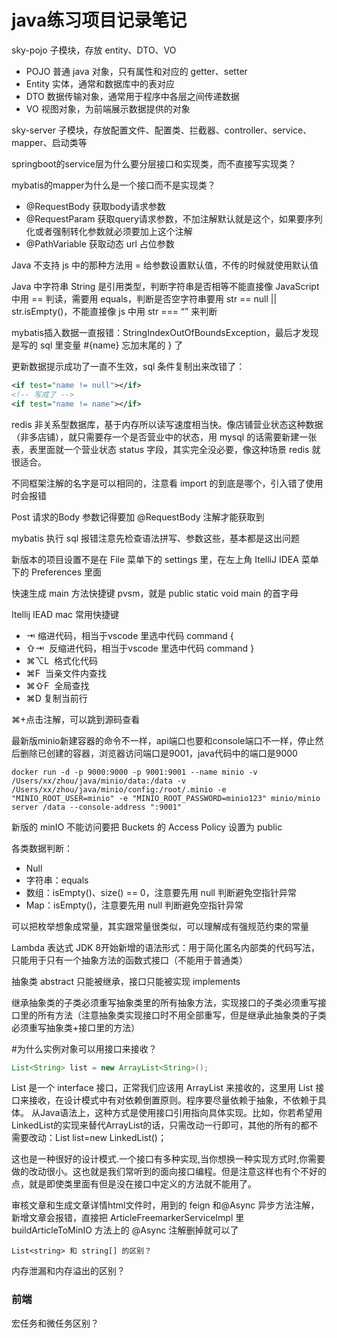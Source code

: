 # java练习项目记录笔记

sky-pojo 子模块，存放 entity、DTO、VO
* POJO 普通 java 对象，只有属性和对应的 getter、setter
* Entity 实体，通常和数据库中的表对应
* DTO 数据传输对象，通常用于程序中各层之间传递数据
* VO 视图对象，为前端展示数据提供的对象

sky-server 子模块，存放配置文件、配置类、拦截器、controller、service、mapper、启动类等

springboot的service层为什么要分层接口和实现类，而不直接写实现类？

mybatis的mapper为什么是一个接口而不是实现类？

* @RequestBody 获取body请求参数
* @RequestParam 获取query请求参数，不加注解默认就是这个，如果要序列化或者强制转化参数就必须要加上这个注解
* @PathVariable 获取动态 url 占位参数

Java 不支持 js 中的那种方法用 = 给参数设置默认值，不传的时候就使用默认值

Java 中字符串 String 是引用类型，判断字符串是否相等不能直接像 JavaScript 中用 == 判读，需要用 equals，判断是否空字符串要用 str == null || str.isEmpty()，不能直接像 js 中用 str === “” 来判断

mybatis插入数据一直报错：StringIndexOutOfBoundsException，最后才发现是写的 sql 里变量 #{name} 忘加末尾的 } 了

更新数据提示成功了一直不生效，sql 条件复制出来改错了：
```xml
<if test="name != null"></if>
<!-- 写成了 -->
<if test="name != name"></if>
```

redis 非关系型数据库，基于内存所以读写速度相当快。像店铺营业状态这种数据（非多店铺），就只需要存一个是否营业中的状态，用 mysql 的话需要新建一张表，表里面就一个营业状态 status 字段，其实完全没必要，像这种场景 redis 就很适合。

不同框架注解的名字是可以相同的，注意看 import 的到底是哪个，引入错了使用时会报错

Post 请求的Body 参数记得要加 @RequestBody 注解才能获取到

mybatis 执行 sql 报错注意先检查语法拼写、参数这些，基本都是这出问题

新版本的项目设置不是在 File 菜单下的 settings 里，在左上角 ItelliJ IDEA 菜单下的 Preferences 里面

快速生成 main 方法快捷键 pvsm，就是 public static void main 的首字母


Itellij IEAD mac 常用快捷键
* ⇥           缩进代码，相当于vscode 里选中代码 command {
* ⇧⇥       反缩进代码，相当于vscode 里选中代码 command }
* ⌘⌥L     格式化代码
* ⌘F        当亲文件内查找
* ⌘⇧F     全局查找
* ⌘D        复制当前行

⌘+点击注解，可以跳到源码查看


最新版minio新建容器的命令不一样，api端口也要和console端口不一样，停止然后删除已创建的容器，浏览器访问端口是9001，java代码中的端口是9000

```shell
docker run -d -p 9000:9000 -p 9001:9001 --name minio -v /Users/xx/zhou/java/minio/data:/data -v /Users/xx/zhou/java/minio/config:/root/.minio -e "MINIO_ROOT_USER=minio" -e "MINIO_ROOT_PASSWORD=minio123" minio/minio server /data --console-address ":9001"
```

新版的 minIO 不能访问要把 Buckets 的 Access Policy 设置为 public

各类数据判断：
* Null
* 字符串：equals
* 数组：isEmpty()、size() == 0，注意要先用 null 判断避免空指针异常
* Map：isEmpty()，注意要先用 null 判断避免空指针异常

可以把枚举想象成常量，其实跟常量很类似，可以理解成有强规范约束的常量

Lambda 表达式 JDK 8开始新增的语法形式：用于简化匿名内部类的代码写法，只能用于只有一个抽象方法的函数式接口（不能用于普通类）

抽象类 abstract 只能被继承，接口只能被实现 implements

继承抽象类的子类必须重写抽象类里的所有抽象方法，实现接口的子类必须重写接口里的所有方法（注意抽象类实现接口时不用全部重写，但是继承此抽象类的子类必须重写抽象类+接口里的方法）

#为什么实例对象可以用接口来接收？
```java
List<String> list = new ArrayList<String>();
```
List 是一个 interface 接口，正常我们应该用 ArrayList 来接收的，这里用 List 接口来接收，在设计模式中有对依赖倒置原则。程序要尽量依赖于抽象，不依赖于具体。 从Java语法上，这种方式是使用接口引用指向具体实现。比如，你若希望用LinkedList的实现来替代ArrayList的话，只需改动一行即可，其他的所有的都不需要改动：List list=new LinkedList()；

这也是一种很好的设计模式.一个接口有多种实现,当你想换一种实现方式时,你需要做的改动很小。这也就是我们常听到的面向接口编程。但是注意这样也有个不好的点，就是即使类里面有但是没在接口中定义的方法就不能用了。


审核文章和生成文章详情html文件时，用到的 feign 和@Async 异步方法注解，新增文章会报错，直接把 ArticleFreemarkerServiceImpl 里 buildArticleToMinIO 方法上的 @Async 注解删掉就可以了

```
List<string> 和 string[] 的区别？
```

内存泄漏和内存溢出的区别？


### 前端

宏任务和微任务区别？